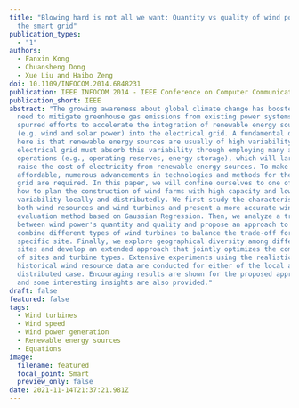 ```yaml
---
title: "Blowing hard is not all we want: Quantity vs quality of wind power in
  the smart grid"
publication_types:
  - "1"
authors:
  - Fanxin Kong
  - Chuansheng Dong
  - Xue Liu and Haibo Zeng
doi: 10.1109/INFOCOM.2014.6848231
publication: IEEE INFOCOM 2014 - IEEE Conference on Computer Communications
publication_short: IEEE
abstract: "The growing awareness about global climate change has boosted the
  need to mitigate greenhouse gas emissions from existing power systems and
  spurred efforts to accelerate the integration of renewable energy sources
  (e.g. wind and solar power) into the electrical grid. A fundamental difficulty
  here is that renewable energy sources are usually of high variability. The
  electrical grid must absorb this variability through employing many additional
  operations (e.g., operating reserves, energy storage), which will largely
  raise the cost of electricity from renewable energy sources. To make it
  affordable, numerous advancements in technologies and methods for the smart
  grid are required. In this paper, we will confine ourselves to one of them:
  how to plan the construction of wind farms with high capacity and low
  variability locally and distributedly. We first study the characteristics of
  both wind resources and wind turbines and present a more accurate wind power
  evaluation method based on Gaussian Regression. Then, we analyze a trade-off
  between wind power's quantity and quality and propose an approach to optimally
  combine different types of wind turbines to balance the trade-off for a
  specific site. Finally, we explore geographical diversity among different
  sites and develop an extended approach that jointly optimizes the combination
  of sites and turbine types. Extensive experiments using the realistic
  historical wind resource data are conducted for either of the local and
  distributed case. Encouraging results are shown for the proposed approaches
  and some interesting insights are also provided."
draft: false
featured: false
tags:
  - Wind turbines
  - Wind speed
  - Wind power generation
  - Renewable energy sources
  - Equations
image:
  filename: featured
  focal_point: Smart
  preview_only: false
date: 2021-11-14T21:37:21.981Z
---
```

